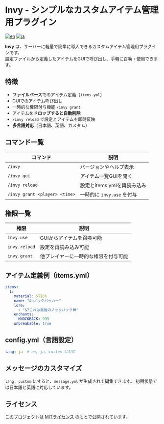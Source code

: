 # Invy - シンプルなカスタムアイテム管理用プラグイン

[![en](https://img.shields.io/badge/lang-en-red.svg)](https://github.com/epsilon-labs-llc/Invy/blob/main/README.en.md)
[![ja](https://img.shields.io/badge/lang-ja-blue.svg)](https://github.com/epsilon-labs-llc/Invy/blob/main/README.md)

**Invy** は、サーバーに軽量で簡単に導入できるカスタムアイテム管理用プラグインです。  
設定ファイルから定義したアイテムをGUIで呼び出し、手軽に召喚・使用できます。

## 特徴

- **ファイルベース**でのアイテム定義（`items.yml`）
- GUIでのアイテム呼び出し
- 一時的な権限付与機能 `/invy grant`
- アイテムを**ドロップすると自動削除**
- `/invy reload` で設定とアイテムを即時反映
- **多言語対応**（日本語、英語、カスタム）

## コマンド一覧

| コマンド | 説明 |
|---------|------|
| `/invy` | バージョンやヘルプ表示 |
| `/invy gui` | アイテム一覧GUIを開く |
| `/invy reload` | 設定とitems.ymlを再読み込み |
| `/invy grant <player> <time>` | 一時的に `invy.use` を付与 |

## 権限一覧

| 権限 | 説明                 |
|------|--------------------|
| `invy.use` | GUIからアイテムを召喚可能     |
| `invy.reload` | 設定を再読み込み可能         |
| `invy.grant` | 他プレイヤーに一時的な権限を付与可能 |

## アイテム定義例（items.yml）

```yaml
items:
  1:
    material: STICK
    name: "&bノックバッカー"
    lore:
      - "&7これは最強のノックバック棒"
    enchants:
      KNOCKBACK: 999
    unbreakable: true
```

## config.yml（言語設定）

```yaml
lang: ja  # en, ja, custom に対応
```

## メッセージのカスタマイズ
`lang: custom` にすると、`message.yml` が生成されて編集できます。 
初期状態では日本語と英語に対応しています。

## ライセンス
このプロジェクトは [MITライセンス](LICENSE) のもとで公開されています。
